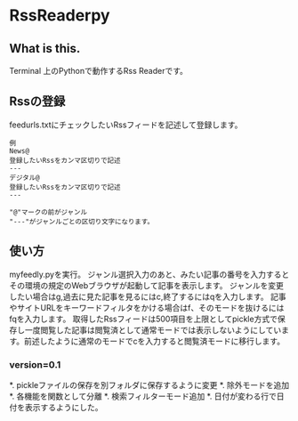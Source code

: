 # RssReaderpy

## What is this.
Terminal 上のPythonで動作するRss Readerです。

## Rssの登録

feedurls.txtにチェックしたいRssフィードを記述して登録します。

    例
    News@
    登録したいRssをカンマ区切りで記述
    ---
    デジタル@
    登録したいRssをカンマ区切りで記述
    ---

    "@"マークの前がジャンル
    "---"がジャンルごとの区切り文字になります。

## 使い方
myfeedly.pyを実行。
ジャンル選択入力のあと、みたい記事の番号を入力するとその環境の規定のWebブラウザが起動して記事を表示します。
ジャンルを変更したい場合はg,過去に見た記事を見るにはc,終了するにはqを入力します。
記事やサイトURLをキーワードフィルタをかける場合はf、そのモードを抜けるにはfqを入力します。
取得したRssフィードは500項目を上限としてpickle方式で保存し一度閲覧した記事は閲覧済として通常モードでは表示しないようにしています。前述したように通常のモードでcを入力すると閲覧済モードに移行します。

### version=0.1

*. pickleファイルの保存を別フォルダに保存するように変更
*. 除外モードを追加
*. 各機能を関数として分離
*. 検索フィルターモード追加
*. 日付が変わる行で日付を表示するようにした。